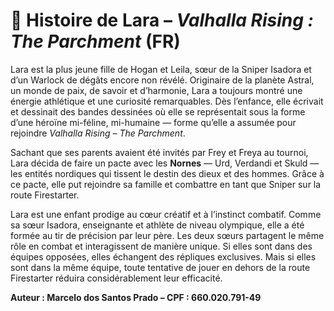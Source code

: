 # 📜 Histoire de Lara – *Valhalla Rising : The Parchment* (FR)

Lara est la plus jeune fille de Hogan et Leila, sœur de la Sniper Isadora et d’un Warlock de dégâts encore non révélé. Originaire de la planète Astral, un monde de paix, de savoir et d’harmonie, Lara a toujours montré une énergie athlétique et une curiosité remarquables. Dès l’enfance, elle écrivait et dessinait des bandes dessinées où elle se représentait sous la forme d’une héroïne mi-féline, mi-humaine — forme qu’elle a assumée pour rejoindre *Valhalla Rising – The Parchment*.

Sachant que ses parents avaient été invités par Frey et Freya au tournoi, Lara décida de faire un pacte avec les **Nornes** — Urd, Verdandi et Skuld — les entités nordiques qui tissent le destin des dieux et des hommes. Grâce à ce pacte, elle put rejoindre sa famille et combattre en tant que Sniper sur la route Firestarter.

Lara est une enfant prodige au cœur créatif et à l’instinct combatif. Comme sa sœur Isadora, enseignante et athlète de niveau olympique, elle a été formée au tir de précision par leur père. Les deux sœurs partagent le même rôle en combat et interagissent de manière unique. Si elles sont dans des équipes opposées, elles échangent des répliques exclusives. Mais si elles sont dans la même équipe, toute tentative de jouer en dehors de la route Firestarter réduira considérablement leur efficacité.

**Auteur : Marcelo dos Santos Prado – CPF : 660.020.791-49**
